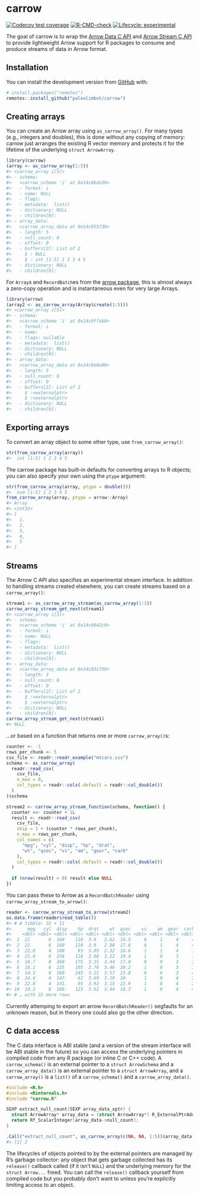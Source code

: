 
<!-- README.md is generated from README.Rmd. Please edit that file -->

# carrow

<!-- badges: start -->

[![Codecov test
coverage](https://codecov.io/gh/paleolimbot/carrow/branch/master/graph/badge.svg)](https://codecov.io/gh/paleolimbot/carrow?branch=master)
[![R-CMD-check](https://github.com/paleolimbot/carrow/workflows/R-CMD-check/badge.svg)](https://github.com/paleolimbot/carrow/actions)
[![Lifecycle:
experimental](https://img.shields.io/badge/lifecycle-experimental-orange.svg)](https://lifecycle.r-lib.org/articles/stages.html#experimental)
<!-- badges: end -->

The goal of carrow is to wrap the [Arrow Data C
API](https://arrow.apache.org/docs/format/CDataInterface.html) and
[Arrow Stream C
API](https://arrow.apache.org/docs/format/CStreamInterface.html) to
provide lightweight Arrow support for R packages to consume and produce
streams of data in Arrow format.

## Installation

You can install the development version from
[GitHub](https://github.com/) with:

``` r
# install.packages("remotes")
remotes::install_github("paleolimbot/carrow")
```

## Creating arrays

You can create an Arrow array using `as_carrow_array()`. For many types
(e.g., integers and doubles), this is done without any copying of
memory: carrow just arranges the existing R vector memory and protects
it for the lifetime of the underlying `struct ArrowArray`.

``` r
library(carrow)
(array <- as_carrow_array(1:5))
#> <carrow_array i[5]>
#> - schema:
#>   <carrow_schema 'i' at 0x14c0bda30>
#>   - format: i
#>   - name: NULL
#>   - flags: 
#>   - metadata:  list()
#>   - dictionary: NULL
#>   - children[0]:
#> - array_data:
#>   <carrow_array_data at 0x14c055730>
#>   - length: 5
#>   - null_count: 0
#>   - offset: 0
#>   - buffers[2]: List of 2
#>     $ : NULL
#>     $ : int [1:5] 1 2 3 4 5
#>   - dictionary: NULL
#>   - children[0]:
```

For `Array`s and `RecordBatch`es from the [arrow
package](https://arrow.apache.org/docs/r/), this is almost always a
zero-copy operation and is instantaneous even for very large Arrays.

``` r
library(arrow)
(array2 <- as_carrow_array(Array$create(1:5)))
#> <carrow_array i[5]>
#> - schema:
#>   <carrow_schema 'i' at 0x14c0ffab0>
#>   - format: i
#>   - name: 
#>   - flags: nullable
#>   - metadata:  list()
#>   - dictionary: NULL
#>   - children[0]:
#> - array_data:
#>   <carrow_array_data at 0x14c0e8a90>
#>   - length: 5
#>   - null_count: 0
#>   - offset: 0
#>   - buffers[2]: List of 2
#>     $ :<externalptr> 
#>     $ :<externalptr> 
#>   - dictionary: NULL
#>   - children[0]:
```

## Exporting arrays

To convert an array object to some other type, use
`from_carrow_array()`:

``` r
str(from_carrow_array(array))
#>  int [1:5] 1 2 3 4 5
```

The carrow package has built-in defaults for converting arrays to R
objects; you can also specify your own using the `ptype` argument:

``` r
str(from_carrow_array(array, ptype = double()))
#>  num [1:5] 1 2 3 4 5
from_carrow_array(array, ptype = arrow::Array)
#> Array
#> <int32>
#> [
#>   1,
#>   2,
#>   3,
#>   4,
#>   5
#> ]
```

## Streams

The Arrow C API also specifies an experimental stream interface. In
addition to handling streams created elsewhere, you can create streams
based on a `carrow_array()`:

``` r
stream1 <- as_carrow_array_stream(as_carrow_array(1:3))
carrow_array_stream_get_next(stream1)
#> <carrow_array i[3]>
#> - schema:
#>   <carrow_schema 'i' at 0x14c0042c0>
#>   - format: i
#>   - name: NULL
#>   - flags: 
#>   - metadata:  list()
#>   - dictionary: NULL
#>   - children[0]:
#> - array_data:
#>   <carrow_array_data at 0x14c03c750>
#>   - length: 3
#>   - null_count: 0
#>   - offset: 0
#>   - buffers[2]: List of 2
#>     $ :<externalptr> 
#>     $ :<externalptr> 
#>   - dictionary: NULL
#>   - children[0]:
carrow_array_stream_get_next(stream1)
#> NULL
```

…or based on a function that returns one or more `carrow_array()`s:

``` r
counter <- -1
rows_per_chunk <- 5
csv_file <- readr::readr_example("mtcars.csv")
schema <- as_carrow_array(
  readr::read_csv(
    csv_file, 
    n_max = 0,
    col_types = readr::cols(.default = readr::col_double())
  )
)$schema

stream2 <- carrow_array_stream_function(schema, function() {
  counter <<- counter + 1L
  result <- readr::read_csv(
    csv_file, 
    skip = 1 + (counter * rows_per_chunk),
    n_max = rows_per_chunk,
    col_names = c(
      "mpg", "cyl", "disp", "hp", "drat",
      "wt", "qsec", "vs", "am", "gear", "carb"
    ),
    col_types = readr::cols(.default = readr::col_double())
  )
  
  if (nrow(result) > 0) result else NULL
})
```

You can pass these to Arrow as a `RecordBatchReader` using
`carrow_array_stream_to_arrow()`:

``` r
reader <- carrow_array_stream_to_arrow(stream2)
as.data.frame(reader$read_table())
#> # A tibble: 32 × 11
#>      mpg   cyl  disp    hp  drat    wt  qsec    vs    am  gear  carb
#>    <dbl> <dbl> <dbl> <dbl> <dbl> <dbl> <dbl> <dbl> <dbl> <dbl> <dbl>
#>  1  21       6  160    110  3.9   2.62  16.5     0     1     4     4
#>  2  21       6  160    110  3.9   2.88  17.0     0     1     4     4
#>  3  22.8     4  108     93  3.85  2.32  18.6     1     1     4     1
#>  4  21.4     6  258    110  3.08  3.22  19.4     1     0     3     1
#>  5  18.7     8  360    175  3.15  3.44  17.0     0     0     3     2
#>  6  18.1     6  225    105  2.76  3.46  20.2     1     0     3     1
#>  7  14.3     8  360    245  3.21  3.57  15.8     0     0     3     4
#>  8  24.4     4  147.    62  3.69  3.19  20       1     0     4     2
#>  9  22.8     4  141.    95  3.92  3.15  22.9     1     0     4     2
#> 10  19.2     6  168.   123  3.92  3.44  18.3     1     0     4     4
#> # … with 22 more rows
```

Currently attemping to export an arrow `RecordBatchReader()` segfaults
for an unknown reason, but in theory one could also go the other
direction.

## C data access

The C data interface is ABI stable (and a version of the stream
interface will be ABI stable in the future) so you can access the
underlying pointers in compiled code from any R package (or inline C or
C++ code). A `carrow_schema()` is an external pointer to a
`struct ArrowSchema` and a `carrow_array_data()` is an external pointer
to a `struct ArrowArray`, and a `carrow_array()` is a `list()` of a
`carrow_schema()` and a `carrow_array_data()`.

``` c
#include <R.h>
#include <Rinternals.h>
#include "carrow.h"

SEXP extract_null_count(SEXP array_data_xptr) {
  struct ArrowArray* array_data = (struct ArrowArray*) R_ExternalPtrAddr(array_data_xptr);
  return Rf_ScalarInteger(array_data->null_count);
}
```

``` r
.Call("extract_null_count", as_carrow_array(c(NA, NA, 1:5))$array_data)
#> [1] 2
```

The lifecycles of objects pointed to by the external pointers are
managed by R’s garbage collector: any object that gets garbage collected
has its `release()` callback called (if it isn’t `NULL`) and the
underlying memory for the `struct Arrow...` freed. You can call the
`release()` callback yourself from compiled code but you probably don’t
want to unless you’re explicitly limiting access to an object.
